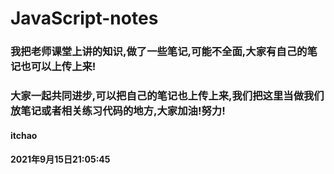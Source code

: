 # JavaScript-notes
### 我把老师课堂上讲的知识,做了一些笔记,可能不全面,大家有自己的笔记也可以上传上来!
### 大家一起共同进步,可以把自己的笔记也上传上来,我们把这里当做我们放笔记或者相关练习代码的地方,大家加油!努力!



#### itchao
#### 2021年9月15日21:05:45

